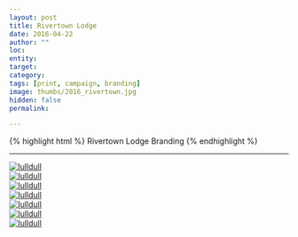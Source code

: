 ```yaml
---
layout: post
title: Rivertown Lodge
date: 2016-04-22
author: ""
loc: 
entity: 
target: 
category: 
tags: [print, campaign, branding]
image: thumbs/2016_rivertown.jpg
hidden: false
permalink:

---
```





{% highlight html %}
Rivertown Lodge Branding
{% endhighlight %}

---


<div class="post_image">
	<a href="{{ site.baseurl }}/images/posts/2016_rivertown/001.jpg" target="_blank">
	<img src="{{ site.baseurl }}/images/posts/2016_rivertown/001.jpg" alt="lulldull"></a>
</div>

<div class="post_image">
	<a href="{{ site.baseurl }}/images/posts/2016_rivertown/002.jpg" target="_blank">
	<img src="{{ site.baseurl }}/images/posts/2016_rivertown/002.jpg" alt="lulldull"></a>
</div>

<div class="post_image">
	<a href="{{ site.baseurl }}/images/posts/2016_rivertown/003.jpg" target="_blank">
	<img src="{{ site.baseurl }}/images/posts/2016_rivertown/003.jpg" alt="lulldull"></a>
</div>

<div class="post_image">
	<a href="{{ site.baseurl }}/images/posts/2016_rivertown/004.jpg" target="_blank">
	<img src="{{ site.baseurl }}/images/posts/2016_rivertown/004.jpg" alt="lulldull"></a>
</div>

<div class="post_image">
	<a href="{{ site.baseurl }}/images/posts/2016_rivertown/005.jpg" target="_blank">
	<img src="{{ site.baseurl }}/images/posts/2016_rivertown/005.jpg" alt="lulldull"></a>
</div>

<div class="post_image">
	<a href="{{ site.baseurl }}/images/posts/2016_rivertown/006.jpg" target="_blank">
	<img src="{{ site.baseurl }}/images/posts/2016_rivertown/006.jpg" alt="lulldull"></a>
</div>

<div class="post_image">
	<a href="{{ site.baseurl }}/images/posts/2016_rivertown/007.jpg" target="_blank">
	<img src="{{ site.baseurl }}/images/posts/2016_rivertown/007.jpg" alt="lulldull"></a>
</div>



